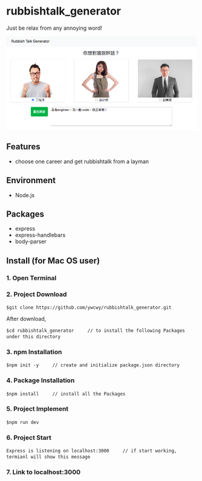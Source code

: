 # rubbishtalk_generator

Just be relax from any annoying word!

![Image](https://raw.githubusercontent.com/ywcwy/rubbishtalk_generator/master/rubbishtalk.png)

## Features
* choose one career and get rubbishtalk from a layman

## Environment
* Node.js

## Packages
* express
* express-handlebars
* body-parser

## Install (for Mac OS user)
### 1. Open Terminal

### 2. Project Download
```
$git clone https://github.com/ywcwy/rubbishtalk_generator.git
```
After download, 
```
$cd rubbishtalk_generator     // to install the following Packages under this directory
```
### 3. npm Installation
```
$npm init -y     // create and initialize package.json directory
```
### 4. Package Installation
```
$npm install     // install all the Packages
```

### 5. Project Implement
```
$npm run dev   
```
### 6. Project Start 
```
Express is listening on localhost:3000     // if start working, termianl will show this message
```
### 7. Link to localhost:3000

